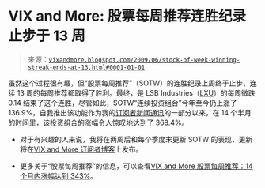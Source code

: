 <!--yml

category: 未分类

date: 2024-05-18 17:42:38

-->

# VIX and More: 股票每周推荐连胜纪录止步于 13 周

> 来源：[`vixandmore.blogspot.com/2009/06/stock-of-week-winning-streak-ends-at-13.html#0001-01-01`](http://vixandmore.blogspot.com/2009/06/stock-of-week-winning-streak-ends-at-13.html#0001-01-01)

虽然这个过程很有趣，但“股票每周推荐”（SOTW）的连胜纪录上周终于止步，连续 13 周的每周推荐都取得了胜利。最终，是 LSB Industries（[LXU](http://vixandmore.blogspot.com/search/label/LXU)）的每周微跌 0.14 结束了这个连胜，尽管如此，SOTW“连续投资组合”今年至今仍上涨了 136.9%，自我推出该功能作为我的[订阅者新闻通讯](http://vixandmore.blogspot.com/search/label/subscriber%20newsletter)的一部分以来，在 14 个半月的时间里，该投资组合的涨幅令人惊叹地达到了 368.4%。

-   对于有兴趣的人来说，我将在两周后和每个季度末更新 SOTW 的表现，更新将在[VIX and More 订阅者博客](http://vixandmoresubscriber.blogspot.com/)上发布。

-   更多关于“股票每周推荐”的信息，可以查看[VIX and More 股票每周推荐：14 个月内涨幅达到 343%](http://vixandmore.blogspot.com/2009/05/stock-of-week-selection-up-373-in-14.html)。
